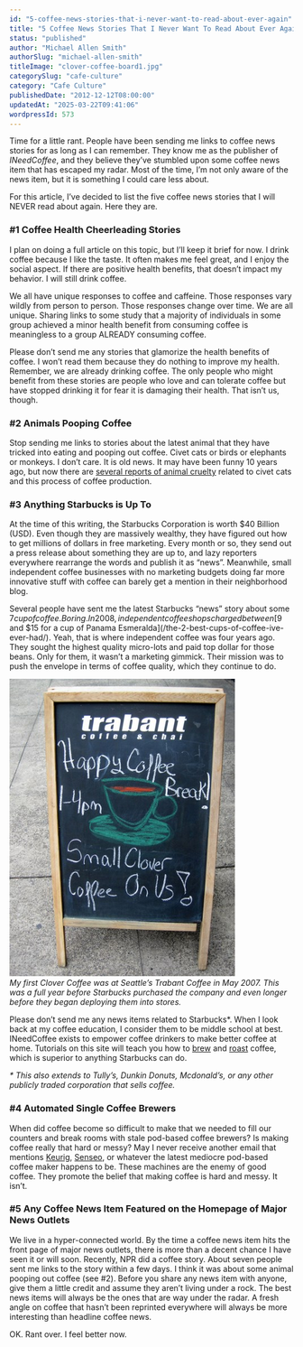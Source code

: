 ```yaml
---
id: "5-coffee-news-stories-that-i-never-want-to-read-about-ever-again"
title: "5 Coffee News Stories That I Never Want To Read About Ever Again"
status: "published"
author: "Michael Allen Smith"
authorSlug: "michael-allen-smith"
titleImage: "clover-coffee-board1.jpg"
categorySlug: "cafe-culture"
category: "Cafe Culture"
publishedDate: "2012-12-12T08:00:00"
updatedAt: "2025-03-22T09:41:06"
wordpressId: 573
---
```


Time for a little rant. People have been sending me links to coffee news stories for as long as I can remember. They know me as the publisher of *INeedCoffee*, and they believe they’ve stumbled upon some coffee news item that has escaped my radar. Most of the time, I’m not only aware of the news item, but it is something I could care less about.

For this article, I’ve decided to list the five coffee news stories that I will NEVER read about again. Here they are.

### #1 Coffee Health Cheerleading Stories

I plan on doing a full article on this topic, but I’ll keep it brief for now. I drink coffee because I like the taste. It often makes me feel great, and I enjoy the social aspect. If there are positive health benefits, that doesn’t impact my behavior. I will still drink coffee.

We all have unique responses to coffee and caffeine. Those responses vary wildly from person to person. Those responses change over time. We are all unique. Sharing links to some study that a majority of individuals in some group achieved a minor health benefit from consuming coffee is meaningless to a group ALREADY consuming coffee.

Please don’t send me any stories that glamorize the health benefits of coffee. I won’t read them because they do nothing to improve my health. Remember, we are already drinking coffee. The only people who might benefit from these stories are people who love and can tolerate coffee but have stopped drinking it for fear it is damaging their health. That isn’t us, though.

### #2 Animals Pooping Coffee

Stop sending me links to stories about the latest animal that they have tricked into eating and pooping out coffee. Civet cats or birds or elephants or monkeys. I don’t care. It is old news. It may have been funny 10 years ago, but now there are [several reports of animal cruelty](https://sprudge.com/horrifying-animal-abuse-coffee-real-getting-worse-51697.html) related to civet cats and this process of coffee production.

### #3 Anything Starbucks is Up To

At the time of this writing, the Starbucks Corporation is worth $40 Billion (USD). Even though they are massively wealthy, they have figured out how to get millions of dollars in free marketing. Every month or so, they send out a press release about something they are up to, and lazy reporters everywhere rearrange the words and publish it as “news”. Meanwhile, small independent coffee businesses with no marketing budgets doing far more innovative stuff with coffee can barely get a mention in their neighborhood blog.

Several people have sent me the latest Starbucks “news” story about some $7 cup of coffee. Boring. In 2008, independent coffee shops charged between [$9 and $15 for a cup of Panama Esmeralda](/the-2-best-cups-of-coffee-ive-ever-had/). Yeah, that is where independent coffee was four years ago. They sought the highest quality micro-lots and paid top dollar for those beans. Only for them, it wasn’t a marketing gimmick. Their mission was to push the envelope in terms of coffee quality, which they continue to do.

![Trabant Clover board](clover-coffee-board1.jpg)  
*My first Clover Coffee was at Seattle’s Trabant Coffee in May 2007. This was a full year before Starbucks purchased the company and even longer before they began deploying them into stores.*

Please don’t send me any news items related to Starbucks\*. When I look back at my coffee education, I consider them to be middle school at best. INeedCoffee exists to empower coffee drinkers to make better coffee at home. Tutorials on this site will teach you how to [brew](/section/brewing-coffee/) and [roast](/section/roasting-coffee/) coffee, which is superior to anything Starbucks can do.

*\* This also extends to Tully’s, Dunkin Donuts, Mcdonald’s, or any other publicly traded corporation that sells coffee.*

### #4 Automated Single Coffee Brewers

When did coffee become so difficult to make that we needed to fill our counters and break rooms with stale pod-based coffee brewers? Is making coffee really that hard or messy? May I never receive another email that mentions [Keurig](/alternatives-to-using-a-keurig-coffee-maker/), [Senseo](/senseo-coffee-brewing-revisited/), or whatever the latest mediocre pod-based coffee maker happens to be. These machines are the enemy of good coffee. They promote the belief that making coffee is hard and messy. It isn’t.

### #5 Any Coffee News Item Featured on the Homepage of Major News Outlets

We live in a hyper-connected world. By the time a coffee news item hits the front page of major news outlets, there is more than a decent chance I have seen it or will soon. Recently, NPR did a coffee story. About seven people sent me links to the story within a few days. I think it was about some animal pooping out coffee (see #2). Before you share any news item with anyone, give them a little credit and assume they aren’t living under a rock. The best news items will always be the ones that are way under the radar. A fresh angle on coffee that hasn’t been reprinted everywhere will always be more interesting than headline coffee news.

OK. Rant over. I feel better now.

